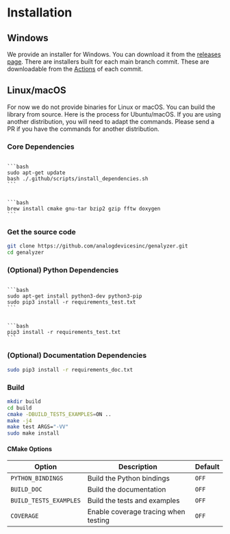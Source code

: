 # Installation

## Windows

We provide an installer for Windows. You can download it from the [releases page](https://github.com/analogdevicesinc/genalyzer/releases). There are installers built for each main branch commit. These are downloadable from the [Actions](https://github.com/analogdevicesinc/genalyzer/actions/workflows/test-win.yml) of each commit.

## Linux/macOS

For now we do not provide binaries for Linux or macOS. You can build the library from source. Here is the process for Ubuntu/macOS. If you are using another distribution, you will need to adapt the commands. Please send a PR if you have the commands for another distribution.

### Core Dependencies

````{tab} Ubuntu

```bash
sudo apt-get update
bash ./.github/scripts/install_dependencies.sh
```
````

````{tab} macOS

```bash
brew install cmake gnu-tar bzip2 gzip fftw doxygen
```
````


### Get the source code

```bash
git clone https://github.com/analogdevicesinc/genalyzer.git
cd genalyzer
```

### (Optional) Python Dependencies

````{tab} Ubuntu

```bash
sudo apt-get install python3-dev python3-pip
sudo pip3 install -r requirements_test.txt
```
````

````{tab} macOS

```bash
pip3 install -r requirements_test.txt
```
````


### (Optional) Documentation Dependencies

```bash
sudo pip3 install -r requirements_doc.txt
```

### Build

```bash
mkdir build
cd build
cmake -DBUILD_TESTS_EXAMPLES=ON ..
make -j4
make test ARGS="-VV"
sudo make install
```

#### CMake Options

| Option | Description | Default |
| ------ | ----------- | ------- |
| `PYTHON_BINDINGS` | Build the Python bindings | `OFF` |
| `BUILD_DOC` | Build the documentation | `OFF` |
| `BUILD_TESTS_EXAMPLES` | Build the tests and examples | `OFF` |
| `COVERAGE` | Enable coverage tracing when testing | `OFF` |


